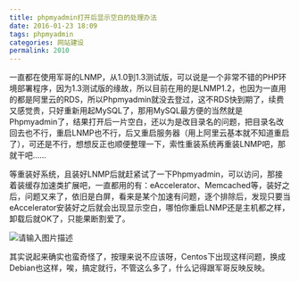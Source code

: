 ```yaml
---
title: phpmyadmin打开后显示空白的处理办法
date: 2016-01-23 18:09
tags: phpmyadmin
categories: 网站建设
permalink: 2010
---
```


一直都在使用军哥的LNMP，从1.0到1.3测试版，可以说是一个非常不错的PHP环境部署程序，因为1.3测试版的缘故，所以目前在用的是LNMP1.2，也因为一直用的都是阿里云的RDS，所以Phpmyadmin就没去登过，这不RDS快到期了，续费又感觉贵，只好重新用起MySQL了，那用MySQL最方便的当然就是Phpmyadmin了，结果打开后一片空白，还以为是改目录名的问题，把目录名改回去也不行，重启LNMP也不行，后又重启服务器（用上阿里云基本就不知道重启了），可还是不行，想想反正也顺便整理一下，索性重装系统再重装LNMP吧，那就干吧……
<!--more-->
等重装好系统，且装好LNMP后就赶紧试了一下Phpmyadmin，可以访问，那接着装缓存加速类扩展吧，一直都用的有：eAccelerator、Memcached等，装好之后，问题又来了，依旧是白屏，看来是某个加速有问题，逐个排除后，发现只要当eAccelerator安装好之后就会出现显示空白，哪怕你重启LNMP还是主机都之样，卸载后就OK了，只能果断割爱了。

![请输入图片描述][1] 

其实说起来确实也蛮奇怪了，按理来说不应该呀，Centos下出现这样问题，换成Debian也这样，唉，搞定就行，不管这么多了，什么记得跟军哥反映反映。


  [1]: https://cdn.uu126.cn/wp-content/uploads/2016/01/lnmp.png